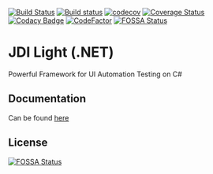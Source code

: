 [![Build Status](https://dev.azure.com/jdi-testing/jdi-light-csharp/_apis/build/status/jdi-light-csharp-CI)](https://dev.azure.com/jdi-testing/jdi-light-csharp/_build/latest?definitionId=1)
[![Build status](https://ci.appveyor.com/api/projects/status/6yn9d50ri64jxk8p?svg=true)](https://ci.appveyor.com/project/elv1s42/jdi-light-csharp)
[![codecov](https://codecov.io/gh/jdi-testing/jdi-light-csharp/branch/master/graph/badge.svg)](https://codecov.io/gh/jdi-testing/jdi-light-csharp)
[![Coverage Status](https://coveralls.io/repos/github/jdi-testing/jdi-light-csharp/badge.svg?branch=master)](https://coveralls.io/github/jdi-testing/jdi-light-csharp?branch=master)
[![Codacy Badge](https://api.codacy.com/project/badge/Grade/b8c4d86bc8ae462db5bd340bdaea4448)](https://www.codacy.com/app/jdi-testing/jdi-light-csharp?utm_source=github.com&amp;utm_medium=referral&amp;utm_content=jdi-testing/jdi-light-csharp&amp;utm_campaign=Badge_Grade)
[![CodeFactor](https://www.codefactor.io/repository/github/jdi-testing/jdi-light-csharp/badge)](https://www.codefactor.io/repository/github/jdi-testing/jdi-light-csharp)
[![FOSSA Status](https://app.fossa.io/api/projects/git%2Bgithub.com%2Fjdi-testing%2Fjdi-light-csharp.svg?type=shield)](https://app.fossa.io/projects/git%2Bgithub.com%2Fjdi-testing%2Fjdi-light-csharp?ref=badge_shield)

# JDI Light (.NET)
Powerful Framework for UI Automation Testing on C#

## Documentation

Can be found [here](https://jdi-docs.github.io/jdi-light/#jdi-light-framework)

## License
[![FOSSA Status](https://app.fossa.io/api/projects/git%2Bgithub.com%2Fjdi-testing%2Fjdi-light-csharp.svg?type=large)](https://app.fossa.io/projects/git%2Bgithub.com%2Fjdi-testing%2Fjdi-light-csharp?ref=badge_large)
